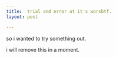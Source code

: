 ```yaml
---
title:	trial and error at it's worsbtf.
layout:	post

---
```


so i wanted to try something out.

i will remove this in a moment.